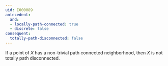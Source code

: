 ```yaml
---
uid: I000089
antecedent:
  and:
  - locally-path-connected: true
  - discrete: false
consequent:
  totally-path-disconnected: false
---
```

If a point of $X$ has a non-trivial path connected neighborhood, then $X$ is not totally path disconnected.

